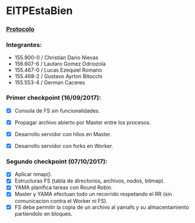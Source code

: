 # ElTPEstaBien

### [Protocolo](https://docs.google.com/document/d/1HTPwwbBRAI6GmL6H6vFxna70PN-Eu-OCSxXIjhXF5k4/edit?usp=sharing)

### Integrantes:
- 155.900-0 / Christian Dario Nievas
- 156.607-6 / Lautaro Gomez Odriozola
- 155.467-0 / Lucas Ezequiel Romano
- 155.468-2 / Gustavo Ayrton Bitocchi
- 155.553-4 / German Caceres


### Primer checkpoint (16/09/2017):

- [X] Consola de FS sin funcionalidades.
- [X] Propagar archivo abierto por Master entre los procesos.
- [X] Desarrollo servidor con hilos en Master.
- [X] Desarrollo servidor con forks en Worker.


### Segundo checkpoint (07/10/2017):

- [X] Aplicar nmap().
- [X] Estructuras FS (tabla de directorios, archivos, nodos, bitmap).
- [X] YAMA planifica tareas con Round Robin.
- [X] Master y YAMA efectuan todo un recorrido respetando el RR (sin comunicacion contra el Worker ni FS).
- [X] FS debe permitir la copia de un archivo al yamafs y su almacentamiento partiendolo en bloques.
